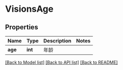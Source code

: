 # VisionsAge

## Properties
Name | Type | Description | Notes
------------ | ------------- | ------------- | -------------
**age** | **int** | 年龄 | 

[[Back to Model list]](../README.md#documentation-for-models) [[Back to API list]](../README.md#documentation-for-api-endpoints) [[Back to README]](../README.md)


